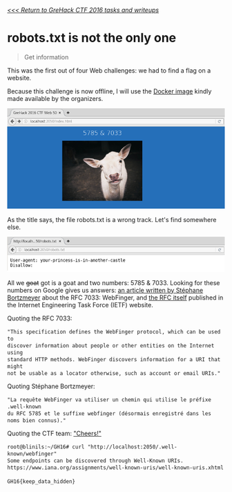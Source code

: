 _[<<< Return to GreHack CTF 2016 tasks and writeups](https://github.com/nbrisset/CTF/tree/master/grehack-ctf-2016)_
# robots.txt is not the only one


> Get information

This was the first out of four Web challenges: we had to find a flag on a website.

Because this challenge is now offline, I will use the
[Docker image](https://github.com/GreHack/CTF-challs/tree/master/2016/Web/050%20-%20robots.txt%20is%20not%20the%20only%20one)
kindly made available by the organizers.

![FIND THE FLAG!](index.html.png)

As the title says, the file robots.txt is a wrong track. Let's find somewhere else.

![SORRY FLAG NOT FOUND!](robots.txt.png)

All we ~~goat~~ got is a goat and two numbers: 5785 & 7033. Looking for these numbers on Google
gives us answers: [an article written by Stéphane Bortzmeyer](http://www.bortzmeyer.org/7033.html)
about the RFC 7033: WebFinger, and [the RFC itself](https://tools.ietf.org/html/rfc7033) published
in the Internet Engineering Task Force (IETF) website.

Quoting the RFC 7033:

```
"This specification defines the WebFinger protocol, which can be used to
discover information about people or other entities on the Internet using
standard HTTP methods. WebFinger discovers information for a URI that might
not be usable as a locator otherwise, such as account or email URIs."
```

Quoting Stéphane Bortzmeyer:

```
"La requête WebFinger va utiliser un chemin qui utilise le préfixe .well-known
du RFC 5785 et le suffixe webfinger (désormais enregistré dans les noms bien connus)."
```

Quoting the CTF team: ["Cheers!"](https://www.chartreuse.fr/)

```
root@blinils:~/GH16# curl "http://localhost:2050/.well-known/webfinger"
Some endpoints can be discovered through Well-Known URIs.
https://www.iana.org/assignments/well-known-uris/well-known-uris.xhtml

GH16{keep_data_hidden}
```
